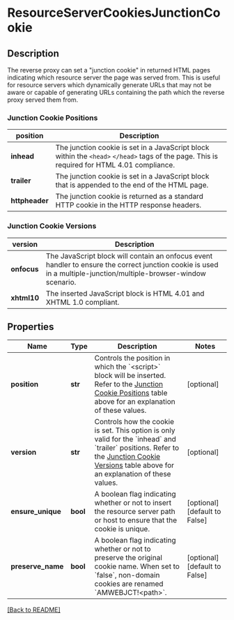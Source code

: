 # ResourceServerCookiesJunctionCookie

## Description

The reverse proxy can set a "junction cookie" in returned HTML pages indicating which resource server the page was served from.
This is useful for resource servers which dynamically generate URLs that may not be aware or capable of generating URLs containing the path which the reverse proxy served them from.

### Junction Cookie Positions

**position** | Description
---------|---------
**inhead**     | The junction cookie is set in a JavaScript block within the `<head>` `</head>` tags of the page. This is required for HTML 4.01 compliance.
**trailer**    | The junction cookie is set in a JavaScript block that is appended to the end of the HTML page.
**httpheader** | The junction cookie is returned as a standard HTTP cookie in the HTTP response headers.

### Junction Cookie Versions

**version** | Description
---------|---------
**onfocus**  | The JavaScript block will contain an onfocus event handler to ensure the correct junction cookie is used in a multiple-junction/multiple-browser-window scenario.
**xhtml10**  | The inserted JavaScript block is HTML 4.01 and XHTML 1.0 compliant.


## Properties

Name | Type | Description | Notes
------------ | ------------- | ------------- | -------------
**position** | **str** | Controls the position in which the &#x60;&lt;script&gt;&#x60; block will be inserted. Refer to the  [Junction Cookie Positions](#junction-cookie-positions) table  above for an explanation of these values.  | [optional] 
**version** | **str** | Controls how the cookie is set. This option is only valid for the &#x60;inhead&#x60; and &#x60;trailer&#x60; positions. Refer to the  [Junction Cookie Versions](#junction-cookie-versions) table  above for an explanation of these values.  | [optional] 
**ensure_unique** | **bool** | A boolean flag indicating whether or not to insert the resource server path or host to ensure that the cookie is unique.  | [optional] [default to False]
**preserve_name** | **bool** | A boolean flag indicating whether or not to preserve the original cookie name. When set to &#x60;false&#x60;, non-domain cookies are renamed &#x60;AMWEBJCT!&lt;path&gt;&#x60;.  | [optional] [default to False]

[[Back to README]](../README.md)



